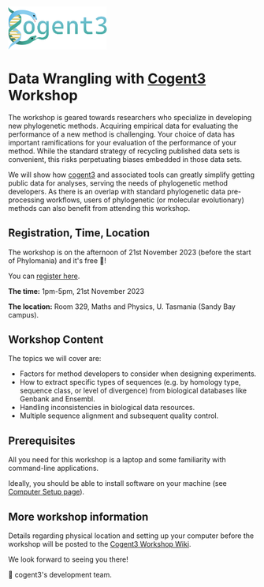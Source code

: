 <img src="https://raw.githubusercontent.com/cogent3/cogent3.github.io/e72df8c155c100f502b6a7009347d1821ab3adef/doc/_static/c3-logo.svg" alt="drawing" style="width:200px;"/>

# Data Wrangling with [Cogent3](https://cogent3.org) Workshop

The workshop is geared towards researchers who specialize in developing new phylogenetic methods. Acquiring empirical data for evaluating the performance of a new method is challenging. Your choice of data has important ramifications for your evaluation of the performance of your method. While the standard strategy of recycling published data sets is convenient, this risks perpetuating biases embedded in those data sets.

We will show how [cogent3](https://cogent3.org) and associated tools can greatly simplify getting public data for analyses, serving the needs of phylogenetic method developers. As there is an overlap with standard phylogenetic data pre-processing workflows, users of phylogenetic (or molecular evolutionary) methods can also benefit from attending this workshop.

## Registration, Time, Location

The workshop is on the afternoon of 21st November 2023 (before the start of Phylomania) and it's free 🎉!

You can [register here](https://docs.google.com/forms/d/e/1FAIpQLSdj6fj1UcDr-6903u9dRxxA0rke3d8lRScaBHlsE5FZuQgzuA/viewform).

**The time:** 1pm-5pm, 21st November 2023

**The location:** Room 329, Maths and Physics, U. Tasmania (Sandy Bay campus).


## Workshop Content

The topics we will cover are:

  - Factors for method developers to consider when designing experiments.
  - How to extract specific types of sequences (e.g. by homology type, sequence class, or level of divergence) from biological databases like Genbank and Ensembl.
  - Handling inconsistencies in biological data resources.
  - Multiple sequence alignment and subsequent quality control.

## Prerequisites

All you need for this workshop is a laptop and some familiarity with command-line applications.

Ideally, you should be able to install software on your machine (see [Computer Setup page](https://github.com/cogent3/Cogent3Workshop/wiki/Computer-Setup)).

## More workshop information

Details regarding physical location and setting up your computer before the workshop will be posted to the [Cogent3 Workshop Wiki](https://github.com/cogent3/Cogent3Workshop/wiki).

We look forward to seeing you there!

👾 cogent3's development team.
